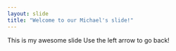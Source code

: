 ```yaml
---
layout: slide
title: "Welcome to our Michael's slide!"
---
```

This is my awesome slide
Use the left arrow to go back!
